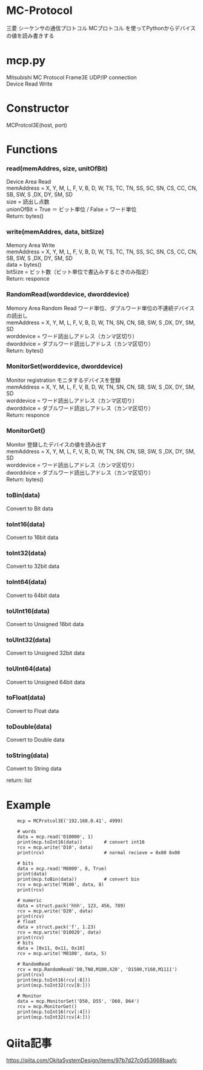 # MC-Protocol
三菱 シーケンサの通信プロトコル MCプロトコル を使ってPythonからデバイスの値を読み書きする

# mcp.py
Mitsubishi MC Protocol Frame3E UDP/IP connection  
Device Read Write

# Constructor
MCProtcol3E(host, port)

# Functions
### read(memAddres, size, unitOfBit)
Device Area Read  
memAddress = X, Y, M, L, F, V, B, D, W, TS, TC, TN, SS, SC, SN, CS, CC, CN, SB, SW, S ,DX, DY, SM, SD  
size = 読出し点数  
unionOfBit = True ＝ ビット単位 / False = ワード単位  
Return: bytes()  

### write(memAddres, data, bitSize)
Memory Area Write  
memAddress = X, Y, M, L, F, V, B, D, W, TS, TC, TN, SS, SC, SN, CS, CC, CN, SB, SW, S ,DX, DY, SM, SD  
data = bytes()  
bitSize = ビット数（ビット単位で書込みするときのみ指定）  
Return: responce

### RandomRead(worddevice, dworddevice)
Memory Area Random Read ワード単位、ダブルワード単位の不連続デバイスの読出し  
memAddress = X, Y, M, L, F, V, B, D, W, TN, SN, CN, SB, SW, S ,DX, DY, SM, SD  
worddevice = ワード読出しアドレス（カンマ区切り）  
dworddvice = ダブルワード読出しアドレス（カンマ区切り）  
Return: bytes()

### MonitorSet(worddevice, dworddevice)
Monitor registration モニタするデバイスを登録  
memAddress = X, Y, M, L, F, V, B, D, W, TN, SN, CN, SB, SW, S ,DX, DY, SM, SD  
worddevice = ワード読出しアドレス（カンマ区切り）  
dworddvice = ダブルワード読出しアドレス（カンマ区切り）  
Return: responce

### MonitorGet()
Monitor 登録したデバイスの値を読み出す  
memAddress = X, Y, M, L, F, V, B, D, W, TN, SN, CN, SB, SW, S ,DX, DY, SM, SD  
worddevice = ワード読出しアドレス（カンマ区切り）  
dworddvice = ダブルワード読出しアドレス（カンマ区切り）  
Return: bytes()


### toBin(data)
Convert to Bit data  
### toInt16(data)
Convert to 16bit data  
### toInt32(data)
Convert to 32bit data  
### toInt64(data)
Convert to 64bit data  
### toUInt16(data)
Convert to Unsigned 16bit data  
### toUInt32(data)
Convert to Unsigned 32bit data  
### toUInt64(data)
Convert to Unsigned 64bit data  
### toFloat(data)
Convert to Float data  
### toDouble(data)
Convert to Double data  
### toString(data)
Convert to String data  

 return: list
 

# Example
```
    mcp = MCProtcol3E('192.168.0.41', 4999)

    # words
    data = mcp.read('D10000', 1)
    print(mcp.toInt16(data))        # convert int16
    rcv = mcp.write('D10', data)
    print(rcv)                      # normal recieve = 0x00 0x00

    # bits
    data = mcp.read('M8000', 8, True)
    print(data)
    print(mcp.toBin(data))          # convert bin
    rcv = mcp.write('M100', data, 8)
    print(rcv)

    # numeric
    data = struct.pack('hhh', 123, 456, 789)
    rcv = mcp.write('D20', data)
    print(rcv)
    # float
    data = struct.pack('f', 1.23)
    rcv = mcp.write('D10020', data)
    print(rcv)
    # bits
    data = [0x11, 0x11, 0x10]
    rcv = mcp.write('M8100', data, 5)

    # RandomRead
    rcv = mcp.RandomRead('D0,TN0,M100,X20', 'D1500,Y160,M1111')
    print(rcv)
    print(mcp.toInt16(rcv[:8]))
    print(mcp.toInt32(rcv[8:]))
    
    # Monitor
    data = mcp.MonitorSet('D50, D55', 'D60, D64')
    rcv = mcp.MonitorGet()
    print(mcp.toInt16(rcv[:4]))
    print(mcp.toInt32(rcv[4:]))
```

# Qiita記事
https://qiita.com/OkitaSystemDesign/items/97b7d27c0d53668baafc
